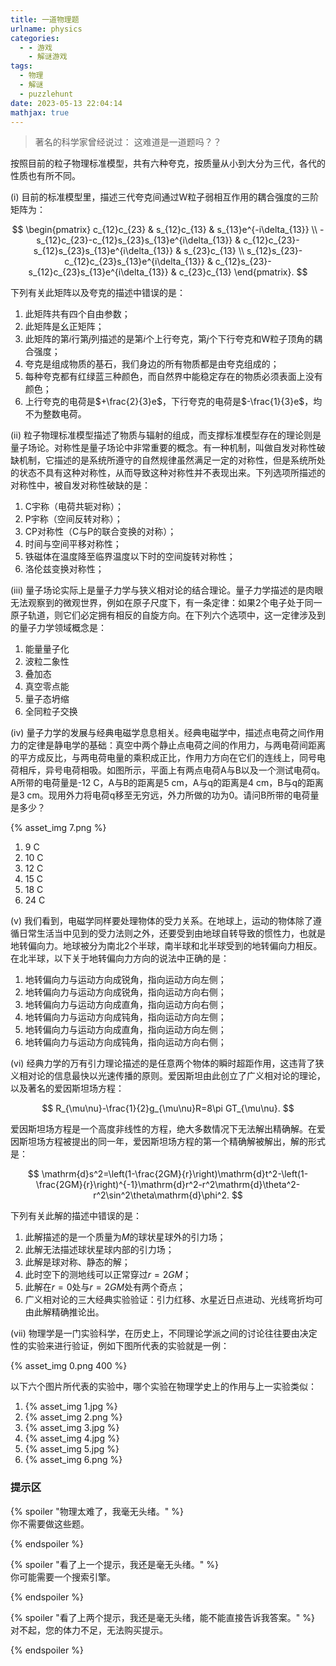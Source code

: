 ```yaml
---
title: 一道物理题
urlname: physics
categories:
  - - 游戏
    - 解谜游戏
tags:
  - 物理
  - 解谜
  - puzzlehunt
date: 2023-05-13 22:04:14
mathjax: true
---
```


> 著名的科学家曾经说过：
> 这难道是一道题吗？？

按照目前的粒子物理标准模型，共有六种夸克，按质量从小到大分为三代，各代的性质也有所不同。

(i\) 目前的标准模型里，描述三代夸克间通过W粒子弱相互作用的耦合强度的三阶矩阵为：

$$
\begin{pmatrix}
c_{12}c_{23} & s_{12}c_{13} & s_{13}e^{-i\delta_{13}} \\
-s_{12}c_{23}-c_{12}s_{23}s_{13}e^{i\delta_{13}} & c_{12}c_{23}-s_{12}s_{23}s_{13}e^{i\delta_{13}} & s_{23}c_{13} \\
s_{12}s_{23}-c_{12}c_{23}s_{13}e^{i\delta_{13}} & c_{12}s_{23}-s_{12}c_{23}s_{13}e^{i\delta_{13}} & c_{23}c_{13}
\end{pmatrix}.
$$

下列有关此矩阵以及夸克的描述中错误的是：

1. 此矩阵共有四个自由参数；
2. 此矩阵是幺正矩阵；
3. 此矩阵的第$i$行第$j$列描述的是第$i$个上行夸克，第$j$个下行夸克和W粒子顶角的耦合强度；
4. 夸克是组成物质的基石，我们身边的所有物质都是由夸克组成的；
5. 每种夸克都有红绿蓝三种颜色，而自然界中能稳定存在的物质必须表面上没有颜色；
6. 上行夸克的电荷是$+\frac{2}{3}e$，下行夸克的电荷是$-\frac{1}{3}e$，均不为整数电荷。

<!-- more -->

(ii\) 粒子物理标准模型描述了物质与辐射的组成，而支撑标准模型存在的理论则是量子场论。对称性是量子场论中非常重要的概念。有一种机制，叫做自发对称性破缺机制，它描述的是系统所遵守的自然规律虽然满足一定的对称性，但是系统所处的状态不具有这种对称性，从而导致这种对称性并不表现出来。下列选项所描述的对称性中，被自发对称性破缺的是：

1. C宇称（电荷共轭对称）；
2. P宇称（空间反转对称）；
3. CP对称性（C与P的联合变换的对称）；
4. 时间与空间平移对称性；
5. 铁磁体在温度降至临界温度以下时的空间旋转对称性；
6. 洛伦兹变换对称性；

(iii\) 量子场论实际上是量子力学与狭义相对论的结合理论。量子力学描述的是肉眼无法观察到的微观世界，例如在原子尺度下，有一条定律：如果2个电子处于同一原子轨道，则它们必定拥有相反的自旋方向。在下列六个选项中，这一定律涉及到的量子力学领域概念是：

1. 能量量子化
2. 波粒二象性
3. 叠加态
4. 真空零点能
5. 量子态坍缩
6. 全同粒子交换

(iv\) 量子力学的发展与经典电磁学息息相关。经典电磁学中，描述点电荷之间作用力的定律是静电学的基础：真空中两个静止点电荷之间的作用力，与两电荷间距离的平方成反比，与两电荷电量的乘积成正比，作用力方向在它们的连线上，同号电荷相斥，异号电荷相吸。如图所示，平面上有两点电荷A与B以及一个测试电荷q。A所带的电荷量是-12 C，A与B的距离是5 cm，A与q的距离是4 cm，B与q的距离是3 cm。现用外力将电荷q移至无穷远，外力所做的功为0。请问B所带的电荷量是多少？

{% asset_img 7.png %}

1. 9 C
2. 10 C
3. 12 C
4. 15 C
5. 18 C
6. 24 C

(v\) 我们看到，电磁学同样要处理物体的受力关系。在地球上，运动的物体除了遵循日常生活当中见到的受力法则之外，还要受到由地球自转导致的惯性力，也就是地转偏向力。地球被分为南北2个半球，南半球和北半球受到的地转偏向力相反。在北半球，以下关于地转偏向力方向的说法中正确的是：

1. 地转偏向力与运动方向成锐角，指向运动方向左侧；
2. 地转偏向力与运动方向成锐角，指向运动方向右侧；
3. 地转偏向力与运动方向成直角，指向运动方向右侧；
4. 地转偏向力与运动方向成钝角，指向运动方向左侧；
5. 地转偏向力与运动方向成直角，指向运动方向左侧；
6. 地转偏向力与运动方向成钝角，指向运动方向右侧；

(vi\) 经典力学的万有引力理论描述的是任意两个物体的瞬时超距作用，这违背了狭义相对论的信息最快以光速传播的原则。爱因斯坦由此创立了广义相对论的理论，以及著名的爱因斯坦场方程：

$$
R_{\mu\nu}-\frac{1}{2}g_{\mu\nu}R=8\pi GT_{\mu\nu}.
$$

爱因斯坦场方程是一个高度非线性的方程，绝大多数情况下无法解出精确解。在爱因斯坦场方程被提出的同一年，爱因斯坦场方程的第一个精确解被解出，解的形式是：

$$
\mathrm{d}s^2=\left(1-\frac{2GM}{r}\right)\mathrm{d}t^2-\left(1-\frac{2GM}{r}\right)^{-1}\mathrm{d}r^2-r^2\mathrm{d}\theta^2-r^2\sin^2\theta\mathrm{d}\phi^2.
$$

下列有关此解的描述中错误的是：

1. 此解描述的是一个质量为$M$的球状星球外的引力场；
2. 此解无法描述球状星球内部的引力场；
3. 此解是球对称、静态的解；
4. 此时空下的测地线可以正常穿过$r=2GM$；
5. 此解在$r=0$处与$r=2GM$处有两个奇点；
6. 广义相对论的三大经典实验验证：引力红移、水星近日点进动、光线弯折均可由此解精确推论出。

(vii\) 物理学是一门实验科学，在历史上，不同理论学派之间的讨论往往要由决定性的实验来进行验证，例如下图所代表的实验就是一例：

{% asset_img 0.png 400 %}

以下六个图片所代表的实验中，哪个实验在物理学史上的作用与上一实验类似：

1. {% asset_img 1.jpg %}
2. {% asset_img 2.png %}
3. {% asset_img 3.jpg %}
4. {% asset_img 4.jpg %}
5. {% asset_img 5.jpg %}
6. {% asset_img 6.png %}



### 提示区

{% spoiler "物理太难了，我毫无头绪。" %}
<br>
你不需要做这些题。

{% endspoiler %}

{% spoiler "看了上一个提示，我还是毫无头绪。" %}
<br>
你可能需要一个搜索引擎。

{% endspoiler %}

{% spoiler "看了上两个提示，我还是毫无头绪，能不能直接告诉我答案。" %}
<br>
对不起，您的体力不足，无法购买提示。

{% endspoiler %}

